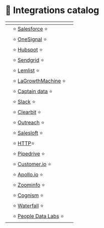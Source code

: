 # 📖 Integrations catalog



<table data-view="cards"><thead><tr><th></th><th></th><th></th></tr></thead><tbody><tr><td></td><td>         <span data-gb-custom-inline data-tag="emoji" data-code="2b50">⭐</span> <a href="https://app.gitbook.com/o/4mORJs1gC0yIX9GWp4Rp/s/xm3PV8WN8Sxx6tS7U2FC/~/changes/67/load-your-datasets/integrations-catalog/salesforce">Salesforce</a> <span data-gb-custom-inline data-tag="emoji" data-code="2b50">⭐</span> </td><td></td></tr><tr><td></td><td>         <span data-gb-custom-inline data-tag="emoji" data-code="2b50">⭐</span> <a href="https://app.gitbook.com/o/4mORJs1gC0yIX9GWp4Rp/s/xm3PV8WN8Sxx6tS7U2FC/~/changes/67/load-your-datasets/integrations-catalog/onesignal">OneSignal</a> <span data-gb-custom-inline data-tag="emoji" data-code="2b50">⭐</span> </td><td></td></tr><tr><td></td><td>          <span data-gb-custom-inline data-tag="emoji" data-code="2b50">⭐</span> <a href="https://app.gitbook.com/o/4mORJs1gC0yIX9GWp4Rp/s/xm3PV8WN8Sxx6tS7U2FC/~/changes/67/load-your-datasets/integrations-catalog/hubspot">Hubspot</a> <span data-gb-custom-inline data-tag="emoji" data-code="2b50">⭐</span> </td><td></td></tr><tr><td></td><td>          <span data-gb-custom-inline data-tag="emoji" data-code="2b50">⭐</span> <a href="https://app.gitbook.com/o/4mORJs1gC0yIX9GWp4Rp/s/xm3PV8WN8Sxx6tS7U2FC/~/changes/67/load-your-datasets/integrations-catalog/sendgrid">Sendgrid</a> <span data-gb-custom-inline data-tag="emoji" data-code="2b50">⭐</span> </td><td></td></tr><tr><td></td><td>            <span data-gb-custom-inline data-tag="emoji" data-code="2b50">⭐</span> <a href="https://app.gitbook.com/o/4mORJs1gC0yIX9GWp4Rp/s/xm3PV8WN8Sxx6tS7U2FC/~/changes/67/load-your-datasets/integrations-catalog/lemlist">Lemlist</a> <span data-gb-custom-inline data-tag="emoji" data-code="2b50">⭐</span> </td><td></td></tr><tr><td></td><td>   <span data-gb-custom-inline data-tag="emoji" data-code="2b50">⭐</span> <a href="https://app.gitbook.com/o/4mORJs1gC0yIX9GWp4Rp/s/xm3PV8WN8Sxx6tS7U2FC/~/changes/67/load-your-datasets/integrations-catalog/lagrowthmachine">LaGrowthMachine</a> <span data-gb-custom-inline data-tag="emoji" data-code="2b50">⭐</span> </td><td></td></tr><tr><td></td><td>       <span data-gb-custom-inline data-tag="emoji" data-code="2b50">⭐</span> <a href="https://app.gitbook.com/o/4mORJs1gC0yIX9GWp4Rp/s/xm3PV8WN8Sxx6tS7U2FC/~/changes/67/load-your-datasets/integrations-catalog/captain-data">Captain data</a> <span data-gb-custom-inline data-tag="emoji" data-code="2b50">⭐</span> </td><td></td></tr><tr><td></td><td>             <span data-gb-custom-inline data-tag="emoji" data-code="2b50">⭐</span> <a href="https://app.gitbook.com/o/4mORJs1gC0yIX9GWp4Rp/s/xm3PV8WN8Sxx6tS7U2FC/~/changes/67/load-your-datasets/integrations-catalog/s">Slack</a> <span data-gb-custom-inline data-tag="emoji" data-code="2b50">⭐</span> </td><td></td></tr><tr><td></td><td>           <span data-gb-custom-inline data-tag="emoji" data-code="2b50">⭐</span> <a href="https://app.gitbook.com/o/4mORJs1gC0yIX9GWp4Rp/s/xm3PV8WN8Sxx6tS7U2FC/~/changes/67/load-your-datasets/integrations-catalog/clearbit">Clearbit</a> <span data-gb-custom-inline data-tag="emoji" data-code="2b50">⭐</span> </td><td></td></tr><tr><td></td><td>          <span data-gb-custom-inline data-tag="emoji" data-code="2b50">⭐</span> <a href="https://app.gitbook.com/o/4mORJs1gC0yIX9GWp4Rp/s/xm3PV8WN8Sxx6tS7U2FC/~/changes/67/load-your-datasets/integrations-catalog/o">Outreach</a> <span data-gb-custom-inline data-tag="emoji" data-code="2b50">⭐</span> </td><td></td></tr><tr><td></td><td>          <span data-gb-custom-inline data-tag="emoji" data-code="2b50">⭐</span> <a href="https://app.gitbook.com/o/4mORJs1gC0yIX9GWp4Rp/s/xm3PV8WN8Sxx6tS7U2FC/~/changes/67/load-your-datasets/integrations-catalog/sales">Salesloft</a> <span data-gb-custom-inline data-tag="emoji" data-code="2b50">⭐</span> </td><td></td></tr><tr><td></td><td>             <span data-gb-custom-inline data-tag="emoji" data-code="2b50">⭐</span> <a href="https://app.gitbook.com/o/4mORJs1gC0yIX9GWp4Rp/s/xm3PV8WN8Sxx6tS7U2FC/~/changes/67/load-your-datasets/integrations-catalog/http">HTTP</a><span data-gb-custom-inline data-tag="emoji" data-code="2b50">⭐</span> </td><td></td></tr><tr><td></td><td>          <span data-gb-custom-inline data-tag="emoji" data-code="2b50">⭐</span> <a href="https://app.gitbook.com/o/4mORJs1gC0yIX9GWp4Rp/s/xm3PV8WN8Sxx6tS7U2FC/~/changes/67/load-your-datasets/integrations-catalog/">Pipedrive</a> <span data-gb-custom-inline data-tag="emoji" data-code="2b50">⭐</span> </td><td></td></tr><tr><td></td><td>        <span data-gb-custom-inline data-tag="emoji" data-code="2b50">⭐</span> <a href="https://app.gitbook.com/o/4mORJs1gC0yIX9GWp4Rp/s/xm3PV8WN8Sxx6tS7U2FC/~/changes/67/load-your-datasets/integrations-catalog/customerio">Customer.io</a> <span data-gb-custom-inline data-tag="emoji" data-code="2b50">⭐</span> </td><td></td></tr><tr><td></td><td>          <span data-gb-custom-inline data-tag="emoji" data-code="2b50">⭐</span> <a href="https://app.gitbook.com/o/4mORJs1gC0yIX9GWp4Rp/s/xm3PV8WN8Sxx6tS7U2FC/~/changes/67/load-your-datasets/integrations-catalog/apolloio">Apollo.io</a> <span data-gb-custom-inline data-tag="emoji" data-code="2b50">⭐</span> </td><td></td></tr><tr><td></td><td>         <span data-gb-custom-inline data-tag="emoji" data-code="2b50">⭐</span> <a href="https://app.gitbook.com/o/4mORJs1gC0yIX9GWp4Rp/s/xm3PV8WN8Sxx6tS7U2FC/~/changes/67/load-your-datasets/integrations-catalog/zoominfo">Zoominfo</a> <span data-gb-custom-inline data-tag="emoji" data-code="2b50">⭐</span> </td><td></td></tr><tr><td></td><td>          <span data-gb-custom-inline data-tag="emoji" data-code="2b50">⭐</span> <a href="https://app.gitbook.com/o/4mORJs1gC0yIX9GWp4Rp/s/xm3PV8WN8Sxx6tS7U2FC/~/changes/67/load-your-datasets/integrations-catalog/cognism">Cognism</a> <span data-gb-custom-inline data-tag="emoji" data-code="2b50">⭐</span> </td><td></td></tr><tr><td></td><td>          <span data-gb-custom-inline data-tag="emoji" data-code="2b50">⭐</span> <a href="https://app.gitbook.com/o/4mORJs1gC0yIX9GWp4Rp/s/xm3PV8WN8Sxx6tS7U2FC/~/changes/67/load-your-datasets/integrations-catalog/waterfall">Waterfall</a> <span data-gb-custom-inline data-tag="emoji" data-code="2b50">⭐</span> </td><td></td></tr><tr><td></td><td>   <span data-gb-custom-inline data-tag="emoji" data-code="2b50">⭐</span> <a href="https://app.gitbook.com/o/4mORJs1gC0yIX9GWp4Rp/s/xm3PV8WN8Sxx6tS7U2FC/~/changes/67/load-your-datasets/integrations-catalog/p">People Data Labs</a> <span data-gb-custom-inline data-tag="emoji" data-code="2b50">⭐</span> </td><td></td></tr></tbody></table>
